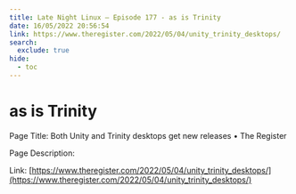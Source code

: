 ```yaml
---
title: Late Night Linux – Episode 177 - as is Trinity
date: 16/05/2022 20:56:54
link: https://www.theregister.com/2022/05/04/unity_trinity_desktops/
search:
  exclude: true
hide:
  - toc
---
```


# as is Trinity

Page Title: Both Unity and Trinity desktops get new releases • The Register

Page Description:  

Link: [https://www.theregister.com/2022/05/04/unity_trinity_desktops/](https://www.theregister.com/2022/05/04/unity_trinity_desktops/)